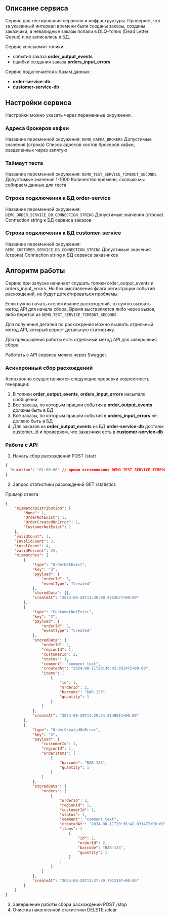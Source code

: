 ## Описание сервиса
Сервис для тестирования сервисов и инфраструктуры. 
Проверяет, что за указанный интервал времени были созданы заказы, созданы заказчики, а невалидные заказы попали в DLQ-топик (Dead Letter Queue) и не записались в БД.

Сервис консьюмит топики:
- события заказа **order_output_events**
- ошибки создания заказа **orders_input_errors**

Сервис подключается к базам данных:
- **order-service-db**
- **customer-service-db**

## Настройки сервиса

Настройки можно указать через переменные окружения.

### Адреса брокеров кафки
Название переменной окружения: `DEMO_KAFKA_BROKERS`
Допустимые значения (строка)
Список адресов хостов брокеров кафки, разделенных через запятую

### Таймаут теста
Название переменной окружения: `DEMO_TEST_SERVICE_TIMEOUT_SECONDS`
Допустимые значения 1-1000
Количество времени, сколько мы собираем данные для теста

### Строка подключения к БД order-service
Название переменной окружения: `DEMO_ORDER_SERVICE_DB_CONNECTION_STRING`
Допустимые значения (строка)
Connection string к БД сервиса заказов

### Строка подключения к БД customer-service
Название переменной окружения: `DEMO_CUSTOMER_SERVICE_DB_CONNECTION_STRING`
Допустимые значения (строка)
Connection string к БД сервиса заказчиков

## Алгоритм работы

Сервис при запуске начинает слушать топики order_output_events и orders_input_errors.
Но без выставления флага регистрации событий расхождений, не будут детектироваться проблемы.

Если нужно начать отслеживание расхождений, то нужно вызвать метод API для начала сбора.
Время выставляется либо через вызов, либо берется из `DEMO_TEST_SERVICE_TIMEOUT_SECONDS`.

Для получения деталей по расхождения можно вызвать отдельный метод API, который вернет детальную статистику.

Для прекращения работы есть отдельный метод API для завершения сбора.

Работать с API сервиса можно через Swagger.

### Асинхронный сбор расхождений

Асинхронно осуществляются следующие проверки корректность генерации:
1. В топики **order_output_events**, **orders_input_errors** насыпало сообщений
1. Все заказы, по которым пришли события в **order_output_events** должны быть в БД
1. Все заказы, по которым пришли события в **orders_input_errors** не должно быть в БД
1. Для заказов из **order_output_events** из БД **order-service-db** достаем customer_id и проверяем, что заказчики есть в **customer-service-db**

### Работа с API
1. Начать сбор расхождений POST /start
```json
{
  "duration": "01:00:00" // время отслеживания DEMO_TEST_SERVICE_TIMEOUT_SECONDS
}
```
2. Запрос статистики расхождений GET /statistics

Пример ответа
```json
{
    "mismatchDistribution": {
        "None": 1,
        "OrderNotExist": 1,
        "OrderCreatedOnError": 1,
        "CustomerNotExist": 1
    },
    "validCount": 1,
    "invalidCount": 3,
    "totalCount": 4,
    "validPercent": 25,
    "mismatches": [
        {
            "type": "OrderNotExist",
            "key": "3",
            "payload": {
                "orderId": 3,
                "eventType": "Created"
            },
            "storedData": {},
            "createAt": "2024-08-20T11:30:00.9752677+00:00"
        },
        {
            "type": "CustomerNotExist",
            "key": "2",
            "payload": {
                "orderId": 2,
                "eventType": "Created"
            },
            "storedData": {
                "orderId": 2,
                "regionId": 1,
                "customerId": 2,
                "status": 1,
                "comment": "comment text",
                "createdAt": "2024-08-11T20:36:42.031472+00:00",
                "items": [
                    {
                        "id": 1,
                        "orderId": 2,
                        "barcode": "BAR-123",
                        "quantity": 1
                    }
                ]
            },
            "createAt": "2024-08-20T11:29:34.8148011+00:00"
        },
        {
            "type": "OrderCreatedOnError",
            "key": "5",
            "payload": {
                "customerId": 1,
                "regionId": 1,
                "orderItems": [
                    {
                        "barcode": "BAR-123",
                        "quantity": 1
                    }
                ]
            },
            "storedData": {
                "orders": [
                    {
                        "orderId": 2,
                        "regionId": 1,
                        "customerId": 1,
                        "status": 1,
                        "comment": "comment text",
                        "createdAt": "2024-08-11T20:36:42.031472+00:00",
                        "items": [
                            {
                                "id": 1,
                                "orderId": 2,
                                "barcode": "BAR-123",
                                "quantity": 1
                            }
                        ]
                    }
                ]
            },
            "createAt": "2024-08-20T11:27:39.7912107+00:00"
        }
    ]
}
```
3. Завершение работы сбора расхождений POST /stop
4. Очистка накопленной статистики DELETE /clear

